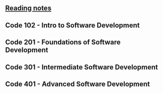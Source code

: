 ## [Reading notes](https://mohamadsamara.github.io/reading-notes/)

## Code 102 - Intro to Software Development


## Code 201 - Foundations of Software Development


## Code 301 - Intermediate Software Development


## Code 401 - Advanced Software Development
